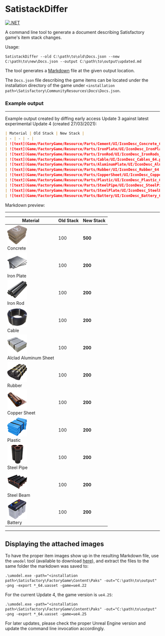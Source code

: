 # SatistackDiffer

[![.NET](https://github.com/LuizZak/SatistackDiffer/actions/workflows/dotnet.yml/badge.svg)](https://github.com/LuizZak/SatistackDiffer/actions/workflows/dotnet.yml)

A command line tool to generate a document describing Satisfactory game's item stack changes.

Usage:

```
SatistackDiffer --old C:\path\to\old\Docs.json --new C:\path\to\new\Docs.json --output C:\path\to\output\updated.md
```

The tool generates a [Markdown](https://daringfireball.net/projects/markdown/) file at the given output location.

The `Docs.json` file describing the game items can be located under the installation directory of the game under `<installation path>\Satisfactory\CommunityResources\Docs\Docs.json`.

### Example output
---

Example output created by diffing early access Update 3 against latest experimental Update 4 (created 27/03/2021):

```markdown
| Material | Old Stack | New Stack |
| - | - | - |
| ![text](Game/FactoryGame/Resource/Parts/Cement/UI/IconDesc_Concrete_64.png) </br>Concrete | 100 | **500** |
| ![text](Game/FactoryGame/Resource/Parts/IronPlate/UI/IconDesc_IronPlates_64.png) </br>Iron Plate | 100 | **200** |
| ![text](Game/FactoryGame/Resource/Parts/IronRod/UI/IconDesc_IronRods_64.png) </br>Iron Rod | 100 | **200** |
| ![text](Game/FactoryGame/Resource/Parts/Cable/UI/IconDesc_Cables_64.png) </br>Cable | 100 | **200** |
| ![text](Game/FactoryGame/Resource/Parts/AluminumPlate/UI/IconDesc_AluminiumSheet_64.png) </br>Alclad Aluminum Sheet | 100 | **200** |
| ![text](Game/FactoryGame/Resource/Parts/Rubber/UI/IconDesc_Rubber_64.png) </br>Rubber | 100 | **200** |
| ![text](Game/FactoryGame/Resource/Parts/CopperSheet/UI/IconDesc_CopperSheet_64.png) </br>Copper Sheet | 100 | **200** |
| ![text](Game/FactoryGame/Resource/Parts/Plastic/UI/IconDesc_Plastic_64.png) </br>Plastic | 100 | **200** |
| ![text](Game/FactoryGame/Resource/Parts/SteelPipe/UI/IconDesc_SteelPipe_64.png) </br>Steel Pipe | 100 | **200** |
| ![text](Game/FactoryGame/Resource/Parts/SteelPlate/UI/IconDesc_SteelBeam_64.png) </br>Steel Beam | 100 | **200** |
| ![text](Game/FactoryGame/Resource/Parts/Battery/UI/IconDesc_Battery_64.png) </br>Battery | 100 | **200** |
```

Markdown preview:

---

| Material | Old Stack | New Stack |
| - | - | - |
| ![text](Docs/img/concrete.png) </br>Concrete | 100 | **500** |
| ![text](Docs/img/ironplates.png) </br>Iron Plate | 100 | **200** |
| ![text](Docs/img/ironrods.png) </br>Iron Rod | 100 | **200** |
| ![text](Docs/img/cables.png) </br>Cable | 100 | **200** |
| ![text](Docs/img/aluminiumsheet.png) </br>Alclad Aluminum Sheet | 100 | **200** |
| ![text](Docs/img/rubber.png) </br>Rubber | 100 | **200** |
| ![text](Docs/img/coppersheet.png) </br>Copper Sheet | 100 | **200** |
| ![text](Docs/img/plastic.png) </br>Plastic | 100 | **200** |
| ![text](Docs/img/steelpipe.png) </br>Steel Pipe | 100 | **200** |
| ![text](Docs/img/steelbeam.png) </br>Steel Beam | 100 | **200** |
| ![text](Docs/img/battery.png) </br>Battery | 100 | **200** |

---

## Displaying the attached images

To have the proper item images show up in the resulting Markdown file, use the `umodel` tool (available to download [here](https://www.gildor.org/en/projects/umodel)), and extract the files to the same folder the markdown was saved to:

```
.\umodel.exe -path="<installation path>\Satisfactory\FactoryGame\Content\Paks" -out="C:\path\to\output" -png -export *_64.uasset -game=ue4.22
```

For the current Update 4, the game version is `ue4.25`:

```
.\umodel.exe -path="<installation path>\Satisfactory\FactoryGame\Content\Paks" -out="C:\path\to\output" -png -export *_64.uasset -game=ue4.25
```

For later updates, please check the proper Unreal Engine version and update the command line invocation accordingly.
